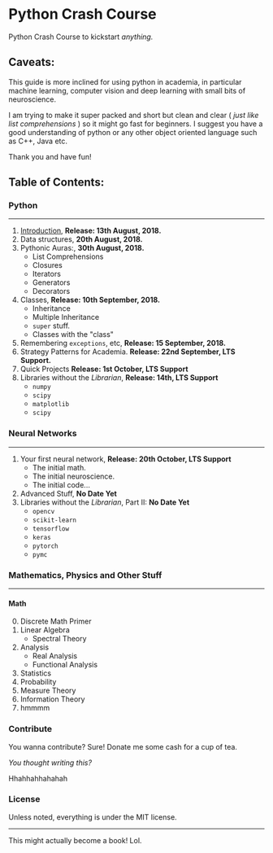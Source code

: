 # Python Crash Course
Python Crash Course to kickstart _anything._

## Caveats:

This guide is more inclined for using python in academia, in particular machine learning, computer vision and deep learning with small bits of neuroscience.

I am trying to make it super packed and short but clean and clear ( _just like list comprehensions_ ) so it might go fast for beginners. I suggest you have a good understanding of python or any other object oriented language such as C++, Java etc.

Thank you and have fun!

## Table of Contents:

### Python

---

1. [Introduction](https://github.com/sudoankit/pythonCC/blob/master/python-intro.md), **Release: 13th August, 2018.**
2. Data structures, **20th August, 2018.** 
3. Pythonic Auras:, **30th August, 2018.**
	* List Comprehensions
	* Closures
	* Iterators
	* Generators
	* Decorators
4. Classes, **Release: 10th September, 2018.**
	* Inheritance
	* Multiple Inheritance
	* `super` stuff.
	* Classes with the "class"
5. Remembering `exceptions`, etc, **Release: 15 September, 2018.**
6. Strategy Patterns for Academia. **Release: 22nd September, LTS Support.**
8. Quick Projects **Release: 1st October, LTS Support**
9. Libraries without the _Librarian_, **Release: 14th, LTS Support**
	* `numpy`
	* `scipy`
	* `matplotlib`
	* `scipy`

### Neural Networks

---

1. Your first neural network, **Release: 20th October, LTS Support**
	* The initial math.
	* The initial neuroscience.
	* The initial code...
2. Advanced Stuff, **No Date Yet**
3. Libraries without the _Librarian_, Part II: **No Date Yet**
	* `opencv`
	* `scikit-learn`
	* `tensorflow`
	* `keras`
	* `pytorch`
	* `pymc`

### Mathematics, Physics and Other Stuff

---

#### Math

0. Discrete Math Primer
1. Linear Algebra
	* Spectral Theory
2. Analysis
	* Real Analysis
	* Functional Analysis
3. Statistics
4. Probability
5. Measure Theory
6. Information Theory
7. hmmmm

### Contribute

You wanna contribute? Sure! Donate me some cash for a cup of tea. 

_You thought writing this?_

Hhahhahhahahah

### License

Unless noted, everything is under the MIT license.

--- 

This might actually become a book! Lol.